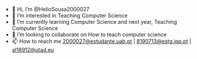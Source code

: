 - 👋 Hi, I’m @HelioSousa2000027
- 👀 I’m interested in Teaching Computer Science
- 🌱 I’m currently learning Computer Science and next year, Teaching Computer Science
- 💞️ I’m looking to collaborate on How to teach computer science
- 📫 How to reach me 2000027@estudante.uab.pt | 8190713@estg.ipp.pt | al18912@utad.eu

<!---
HelioSousa2000027/HelioSousa2000027 is a ✨ special ✨ repository because its `README.md` (this file) appears on your GitHub profile.
You can click the Preview link to take a look at your changes.
--->

